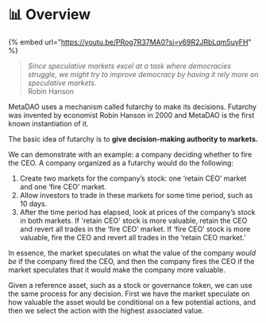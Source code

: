 # 📊 Overview

{% embed url="https://youtu.be/PRog7R37MA0?si=y69R2JRbLqm5uyFH" %}

> _Since speculative markets excel at a task where democracies struggle, we might try to improve democracy by having it rely more on speculative markets._\
> Robin Hanson

MetaDAO uses a mechanism called futarchy to make its decisions. Futarchy was invented by economist Robin Hanson in 2000 and MetaDAO is the first known instantiation of it.

The basic idea of futarchy is to **give decision-making authority to markets.**

We can demonstrate with an example: a company deciding whether to fire the CEO. A company organized as a futarchy would do the following:

1. Create two markets for the company’s stock: one ‘retain CEO’ market and one ‘fire CEO’ market.
2. Allow investors to trade in these markets for some time period, such as 10 days.
3. After the time period has elapsed, look at prices of the company’s stock in both markets. If 'retain CEO' stock is more valuable, retain the CEO and revert all trades in the ‘fire CEO’ market. If ‘fire CEO’ stock is more valuable, fire the CEO and revert all trades in the ‘retain CEO market.’

In essence, the market speculates on what the value of the company _would be_ if the company fired the CEO, and then the company fires the CEO if the market speculates that it would make the company more valuable. 

Given a reference asset, such as a stock or governance token, we can use the same process for any decision. First we have the market speculate on how valuable the asset would be conditional on a few potential actions, and then we select the action with the highest associated value.

